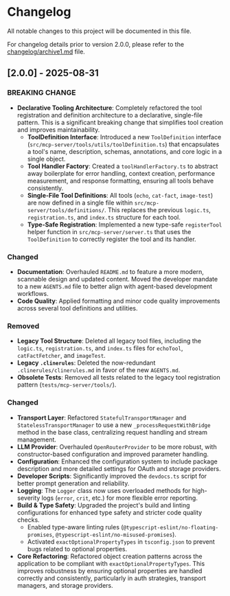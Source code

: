 # Changelog

All notable changes to this project will be documented in this file.

For changelog details prior to version 2.0.0, please refer to the [changelog/archive1.md](changelog/archive1.md) file.

## [2.0.0] - 2025-08-31

### BREAKING CHANGE

- **Declarative Tooling Architecture**: Completely refactored the tool registration and definition architecture to a declarative, single-file pattern. This is a significant breaking change that simplifies tool creation and improves maintainability.
  - **ToolDefinition Interface**: Introduced a new `ToolDefinition` interface (`src/mcp-server/tools/utils/toolDefinition.ts`) that encapsulates a tool's name, description, schemas, annotations, and core logic in a single object.
  - **Tool Handler Factory**: Created a `toolHandlerFactory.ts` to abstract away boilerplate for error handling, context creation, performance measurement, and response formatting, ensuring all tools behave consistently.
  - **Single-File Tool Definitions**: All tools (`echo`, `cat-fact`, `image-test`) are now defined in a single file within `src/mcp-server/tools/definitions/`. This replaces the previous `logic.ts`, `registration.ts`, and `index.ts` structure for each tool.
  - **Type-Safe Registration**: Implemented a new type-safe `registerTool` helper function in `src/mcp-server/server.ts` that uses the `ToolDefinition` to correctly register the tool and its handler.

### Changed

- **Documentation**: Overhauled `README.md` to feature a more modern, scannable design and updated content. Moved the developer mandate to a new `AGENTS.md` file to better align with agent-based development workflows.
- **Code Quality**: Applied formatting and minor code quality improvements across several tool definitions and utilities.

### Removed

- **Legacy Tool Structure**: Deleted all legacy tool files, including the `logic.ts`, `registration.ts`, and `index.ts` files for `echoTool`, `catFactFetcher`, and `imageTest`.
- **Legacy `.clinerules`**: Deleted the now-redundant `.clinerules/clinerules.md` in favor of the new `AGENTS.md`.
- **Obsolete Tests**: Removed all tests related to the legacy tool registration pattern (`tests/mcp-server/tools/`).

### Changed

- **Transport Layer**: Refactored `StatefulTransportManager` and `StatelessTransportManager` to use a new `_processRequestWithBridge` method in the base class, centralizing request handling and stream management.
- **LLM Provider**: Overhauled `OpenRouterProvider` to be more robust, with constructor-based configuration and improved parameter handling.
- **Configuration**: Enhanced the configuration system to include package description and more detailed settings for OAuth and storage providers.
- **Developer Scripts**: Significantly improved the `devdocs.ts` script for better prompt generation and reliability.
- **Logging**: The `Logger` class now uses overloaded methods for high-severity logs (`error`, `crit`, etc.) for more flexible error reporting.
- **Build & Type Safety**: Upgraded the project's build and linting configurations for enhanced type safety and stricter code quality checks.
  - Enabled type-aware linting rules (`@typescript-eslint/no-floating-promises`, `@typescript-eslint/no-misused-promises`).
  - Activated `exactOptionalPropertyTypes` in `tsconfig.json` to prevent bugs related to optional properties.
- **Core Refactoring**: Refactored object creation patterns across the application to be compliant with `exactOptionalPropertyTypes`. This improves robustness by ensuring optional properties are handled correctly and consistently, particularly in auth strategies, transport managers, and storage providers.
